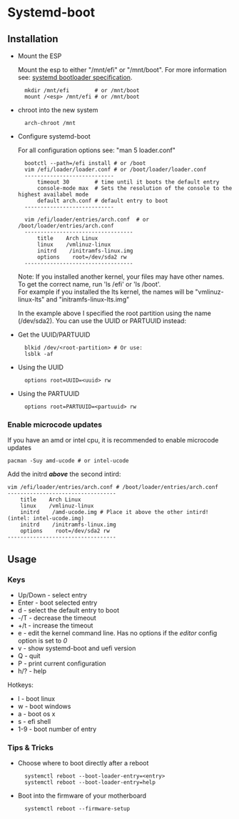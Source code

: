 # Systemd-boot

## Installation

* Mount the ESP

    Mount the esp to either "/mnt/efi" or "/mnt/boot". For more information see: [systemd bootloader specification](https://systemd.io/BOOT_LOADER_SPECIFICATION/).

        mkdir /mnt/efi        # or /mnt/boot
        mount /<esp> /mnt/efi # or /mnt/boot

* chroot into the new system

        arch-chroot /mnt

* Configure systemd-boot

    For all configuration options see: "man 5 loader.conf"

        bootctl --path=/efi install # or /boot
        vim /efi/loader/loader.conf # or /boot/loader/loader.conf
        ----------------------------
            timeout 30        # time until it boots the default entry
            console-mode max  # Sets the resolution of the console to the highest availabel mode
            default arch.conf # default entry to boot
        ----------------------------
        
        vim /efi/loader/entries/arch.conf  # or /boot/loader/entries/arch.conf
        ----------------------------------
            title    Arch Linux
            linux    /vmlinuz-linux
            initrd    /initramfs-linux.img
            options    root=/dev/sda2 rw
        ----------------------------------

    Note: If you installed another kernel, your files may have other names. To get the correct name, run 'ls /efi' or 'ls /boot'.  
    For example if you installed the lts kernel, the names will be "vmlinuz-linux-lts" and "initramfs-linux-lts.img"

    In the example above I specified the root partition using the name (/dev/sda2). You can use the UUID or PARTUUID instead:

* Get the UUID/PARTUUID

        blkid /dev/<root-partition> # Or use:
        lsblk -af

* Using the UUID

        options root=UUID=<uuid> rw

* Using the PARTUUID

        options root=PARTUUID=<partuuid> rw

### Enable microcode updates

If you have an amd or intel cpu, it is recommended to enable microcode updates

    pacman -Suy amd-ucode # or intel-ucode

Add the initrd ***above*** the second intird:

    vim /efi/loader/entries/arch.conf # /boot/loader/entries/arch.conf
    ----------------------------------
        title    Arch Linux
        linux    /vmlinuz-linux
        initrd    /amd-ucode.img # Place it above the other intird! (intel: intel-ucode.img)
        initrd    /initramfs-linux.img
        options    root=/dev/sda2 rw
    ----------------------------------

## Usage

### Keys

* Up/Down - select entry
* Enter - boot selected entry
* d - select the default entry to boot
* -/T - decrease the timeout
* +/t - increase the timeout
* e - edit the kernel command line. Has no options if the *editor* config option is set to *0*
* v - show systemd-boot and uefi version
* Q - quit
* P - print current configuration
* h/? - help

Hotkeys:

* l - boot linux
* w - boot windows
* a - boot os x
* s - efi shell
* 1-9 - boot number of entry

### Tips & Tricks

* Choose where to boot directly after a reboot

        systemctl reboot --boot-loader-entry=<entry>
        systemctl reboot --boot-loader-entry=help

* Boot into the firmware of your motherboard

        systemctl reboot --firmware-setup

